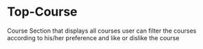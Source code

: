 # Top-Course
Course Section that displays all courses user can filter the courses according to his/her preference and like or dislike the course
